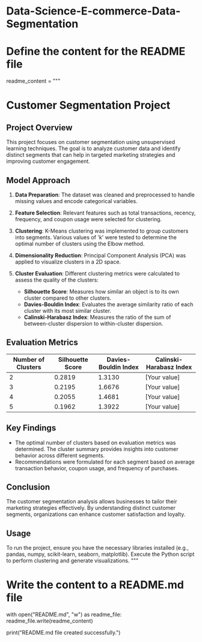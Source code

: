 # Data-Science-E-commerce-Data-Segmentation

# Define the content for the README file
readme_content = """
# Customer Segmentation Project

## Project Overview

This project focuses on customer segmentation using unsupervised learning techniques. The goal is to analyze customer data and identify distinct segments that can help in targeted marketing strategies and improving customer engagement.

## Model Approach

1. **Data Preparation**: The dataset was cleaned and preprocessed to handle missing values and encode categorical variables.

2. **Feature Selection**: Relevant features such as total transactions, recency, frequency, and coupon usage were selected for clustering.

3. **Clustering**: K-Means clustering was implemented to group customers into segments. Various values of 'k' were tested to determine the optimal number of clusters using the Elbow method.

4. **Dimensionality Reduction**: Principal Component Analysis (PCA) was applied to visualize clusters in a 2D space.

5. **Cluster Evaluation**: Different clustering metrics were calculated to assess the quality of the clusters:
   - **Silhouette Score**: Measures how similar an object is to its own cluster compared to other clusters.
   - **Davies-Bouldin Index**: Evaluates the average similarity ratio of each cluster with its most similar cluster.
   - **Calinski-Harabasz Index**: Measures the ratio of the sum of between-cluster dispersion to within-cluster dispersion.

## Evaluation Metrics

| Number of Clusters | Silhouette Score | Davies-Bouldin Index | Calinski-Harabasz Index |
|---------------------|------------------|-----------------------|--------------------------|
| 2                   | 0.2819           | 1.3130                | [Your value]             |
| 3                   | 0.2195           | 1.6676                | [Your value]             |
| 4                   | 0.2055           | 1.4681                | [Your value]             |
| 5                   | 0.1962           | 1.3922                | [Your value]             |

## Key Findings

- The optimal number of clusters based on evaluation metrics was determined. The cluster summary provides insights into customer behavior across different segments.
- Recommendations were formulated for each segment based on average transaction behavior, coupon usage, and frequency of purchases.

## Conclusion

The customer segmentation analysis allows businesses to tailor their marketing strategies effectively. By understanding distinct customer segments, organizations can enhance customer satisfaction and loyalty.

## Usage

To run the project, ensure you have the necessary libraries installed (e.g., pandas, numpy, scikit-learn, seaborn, matplotlib). Execute the Python script to perform clustering and generate visualizations.
"""

# Write the content to a README.md file
with open("README.md", "w") as readme_file:
    readme_file.write(readme_content)

print("README.md file created successfully.")
